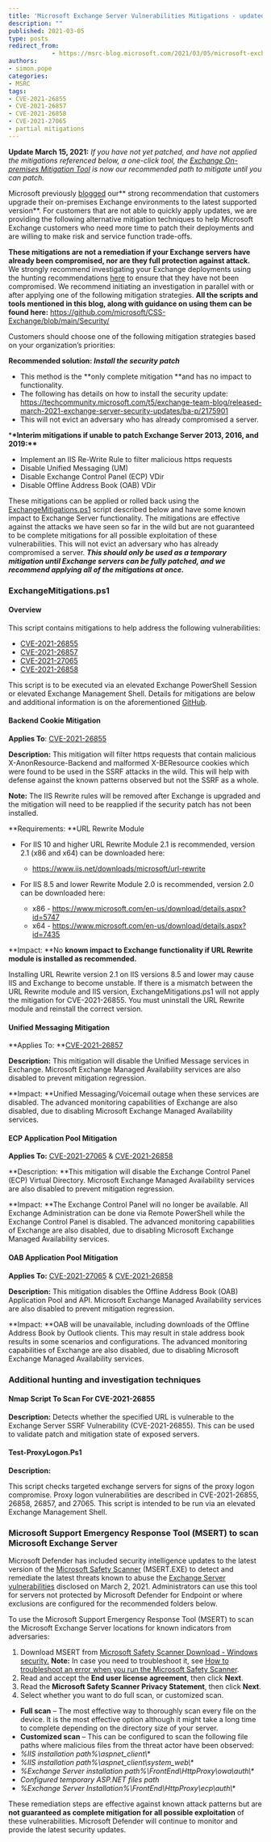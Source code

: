 ```yaml
---
title: 'Microsoft Exchange Server Vulnerabilities Mitigations - updated March 15, 2021'
description: ""
published: 2021-03-05
type: posts
redirect_from:
            - https://msrc-blog.microsoft.com/2021/03/05/microsoft-exchange-server-vulnerabilities-mitigations-march-2021/
authors:
- simon.pope
categories:
- MSRC
tags:
- CVE-2021-26855
- CVE-2021-26857
- CVE-2021-26858
- CVE-2021-27065
- partial mitigations
---
```

**Update March 15, 2021:** _If you have not yet patched, and have not applied the mitigations referenced below, a one-click tool, the [Exchange On-premises Mitigation Tool](https://msrc-blog.microsoft.com/2021/03/15/one-click-microsoft-exchange-on-premises-mitigation-tool-march-2021/) is now our recommended path to mitigate until you can patch._

Microsoft previously [blogged](https://www.microsoft.com/security/blog/2021/03/02/hafnium-targeting-exchange-servers/) our** strong recommendation that customers upgrade their on-premises Exchange environments to the latest supported version**. For customers that are not able to quickly apply updates, we are providing the following alternative mitigation techniques to help Microsoft Exchange customers who need more time to patch their deployments and are willing to make risk and service function trade-offs.

**These mitigations are not a remediation if your Exchange servers have already been compromised, nor are they full protection against attack.** We strongly recommend investigating your Exchange deployments using the hunting recommendations [here](https://www.microsoft.com/security/blog/2021/03/02/hafnium-targeting-exchange-servers/#scan-log) to ensure that they have not been compromised. We recommend initiating an investigation in parallel with or after applying one of the following mitigation strategies. **All the scripts and tools mentioned in this blog, along with guidance on using them can be found here:** <https://github.com/microsoft/CSS-Exchange/blob/main/Security/>

Customers should choose one of the following mitigation strategies based on your organization’s priorities:

**Recommended solution: _Install the security patch_**

- This method is the **only complete mitigation **and has no impact to functionality.
- The following has details on how to install the security update: <https://techcommunity.microsoft.com/t5/exchange-team-blog/released-march-2021-exchange-server-security-updates/ba-p/2175901>
- This will not evict an adversary who has already compromised a server.

\***\*Interim mitigations if unable to patch Exchange Server 2013, 2016, and 2019:\*\***

- Implement an IIS Re-Write Rule to filter malicious https requests
- Disable Unified Messaging (UM)
- Disable Exchange Control Panel (ECP) VDir
- Disable Offline Address Book (OAB) VDir

These mitigations can be applied or rolled back using the [ExchangeMitigations.ps1](https://github.com/microsoft/CSS-Exchange/blob/main/Security/) script described below and have some known impact to Exchange Server functionality. The mitigations are effective against the attacks we have seen so far in the wild but are not guaranteed to be complete mitigations for all possible exploitation of these vulnerabilities. This will not evict an adversary who has already compromised a server. **_This should only be used as a temporary mitigation until Exchange servers can be fully patched, and we recommend applying all of the mitigations at once._**

### ExchangeMitigations.ps1

#### Overview

This script contains mitigations to help address the following vulnerabilities:

- [CVE-2021-26855](https://msrc.microsoft.com/update-guide/vulnerability/CVE-2021-26855)
- [CVE-2021-26857](https://msrc.microsoft.com/update-guide/vulnerability/CVE-2021-26857)
- [CVE-2021-27065](https://msrc.microsoft.com/update-guide/vulnerability/CVE-2021-27065)
- [CVE-2021-26858](https://msrc.microsoft.com/update-guide/vulnerability/CVE-2021-26858)

This script is to be executed via an elevated Exchange PowerShell Session or elevated Exchange Management Shell. Details for mitigations are below and additional information is on the aforementioned [GitHub](https://github.com/microsoft/CSS-Exchange/blob/main/Security/).

#### Backend Cookie Mitigation

**Applies To**: [CVE-2021-26855](https://msrc.microsoft.com/update-guide/vulnerability/CVE-2021-26855)

**Description:** This mitigation will filter https requests that contain malicious X-AnonResource-Backend and malformed X-BEResource cookies which were found to be used in the SSRF attacks in the wild. This will help with defense against the known patterns observed but not the SSRF as a whole.

**Note:** The IIS Rewrite rules will be removed after Exchange is upgraded and the mitigation will need to be reapplied if the security patch has not been installed.

**Requirements: **URL Rewrite Module

- For IIS 10 and higher URL Rewrite Module 2.1 is recommended, version 2.1 (x86 and x64) can be downloaded here:

  - <https://www.iis.net/downloads/microsoft/url-rewrite>

- For IIS 8.5 and lower Rewrite Module 2.0 is recommended, version 2.0 can be downloaded here:

  - x86 - <https://www.microsoft.com/en-us/download/details.aspx?id=5747>
  - x64 - <https://www.microsoft.com/en-us/download/details.aspx?id=7435>

**Impact: **No **known **impact to Exchange functionality if URL Rewrite module is installed as recommended**.**

Installing URL Rewrite version 2.1 on IIS versions 8.5 and lower may cause IIS and Exchange to become unstable. If there is a mismatch between the URL Rewrite module and IIS version, ExchangeMitigations.ps1 will not apply the mitigation for CVE-2021-26855. You must uninstall the URL Rewrite module and reinstall the correct version.

#### Unified Messaging Mitigation

**Applies To: **[CVE-2021-26857](https://msrc.microsoft.com/update-guide/vulnerability/CVE-2021-26857)

**Description:** This mitigation will disable the Unified Message services in Exchange. Microsoft Exchange Managed Availability services are also disabled to prevent mitigation regression.

**Impact: **Unified Messaging/Voicemail outage when these services are disabled. The advanced monitoring capabilities of Exchange are also disabled, due to disabling Microsoft Exchange Managed Availability services.

#### ECP Application Pool Mitigation

**Applies To:** [CVE-2021-27065](https://msrc.microsoft.com/update-guide/vulnerability/CVE-2021-27065) & [CVE-2021-26858](https://msrc.microsoft.com/update-guide/vulnerability/CVE-2021-26858)

**Description: **This mitigation will disable the Exchange Control Panel (ECP) Virtual Directory. Microsoft Exchange Managed Availability services are also disabled to prevent mitigation regression.

**Impact: **The Exchange Control Panel will no longer be available. All Exchange Administration can be done via Remote PowerShell while the Exchange Control Panel is disabled. The advanced monitoring capabilities of Exchange are also disabled, due to disabling Microsoft Exchange Managed Availability services.

#### OAB Application Pool Mitigation

**Applies To:** [CVE-2021-27065](https://msrc.microsoft.com/update-guide/vulnerability/CVE-2021-27065) & [CVE-2021-26858](https://msrc.microsoft.com/update-guide/vulnerability/CVE-2021-26858)

**Description:** This mitigation disables the Offline Address Book (OAB) Application Pool and API. Microsoft Exchange Managed Availability services are also disabled to prevent mitigation regression.

**Impact: **OAB will be unavailable, including downloads of the Offline Address Book by Outlook clients. This may result in stale address book results in some scenarios and configurations. The advanced monitoring capabilities of Exchange are also disabled, due to disabling Microsoft Exchange Managed Availability services.

### Additional hunting and investigation techniques

#### Nmap Script To Scan For CVE-2021-26855

**Description:** Detects whether the specified URL is vulnerable to the Exchange Server SSRF Vulnerability (CVE-2021-26855). This can be used to validate patch and mitigation state of exposed servers.

#### Test-ProxyLogon.Ps1

**Description:**

This script checks targeted exchange servers for signs of the proxy logon compromise. Proxy logon vulnerabilities are described in CVE-2021-26855, 26858, 26857, and 27065. This script is intended to be run via an elevated Exchange Management Shell.

### Microsoft Support Emergency Response Tool (MSERT) to scan Microsoft Exchange Server

Microsoft Defender has included security intelligence updates to the latest version of the [Microsoft Safety Scanner](https://docs.microsoft.com/en-us/windows/security/threat-protection/intelligence/safety-scanner-download) (MSERT.EXE) to detect and remediate the latest threats known to abuse the [Exchange Server vulnerabilities](https://msrc-blog.microsoft.com/2021/03/05/microsoft-exchange-server-vulnerabilities-mitigations-march-2021/) disclosed on March 2, 2021. Administrators can use this tool for servers not protected by Microsoft Defender for Endpoint or where exclusions are configured for the recommended folders below.

To use the Microsoft Support Emergency Response Tool (MSERT) to scan the Microsoft Exchange Server locations for known indicators from adversaries:

1. Download MSERT from [Microsoft Safety Scanner Download - Windows security](https://docs.microsoft.com/en-us/windows/security/threat-protection/intelligence/safety-scanner-download)[.](https://nam06.safelinks.protection.outlook.com/?url=https%3A%2F%2Fdocs.microsoft.com%2Fen-us%2Fwindows%2Fsecurity%2Fthreat-protection%2Fintelligence%2Fsafety-scanner-download&data=04%7C01%7Crmcree%40microsoft.com%7Cb8e538e9f8774dd86fff08d8e0ea60a5%7C72f988bf86f141af91ab2d7cd011db47%7C1%7C0%7C637506644592225223%7CUnknown%7CTWFpbGZsb3d8eyJWIjoiMC4wLjAwMDAiLCJQIjoiV2luMzIiLCJBTiI6Ik1haWwiLCJXVCI6Mn0%3D%7C1000&sdata=jf9RnovFuZKS8jjlbChMOZvKOYDva%2BYQNA%2BZHLPqF0s%3D&reserved=0) **Note:** In case you need to troubleshoot it, see [How to troubleshoot an error when you run the Microsoft Safety Scanner](https://support.microsoft.com/en-us/topic/how-to-troubleshoot-an-error-when-you-run-the-microsoft-safety-scanner-6cd5faa1-f7b4-afd2-85c7-9bed02860f1c).
2. Read and accept the **End user license agreement**, then click **Next**.
3. Read the **Microsoft Safety Scanner Privacy Statement**, then click **Next**.
4. Select whether you want to do full scan, or customized scan.

- **Full scan** – The most effective way to thoroughly scan every file on the device. It is the most effective option although it might take a long time to complete depending on the directory size of your server.
- **Customized scan** – This can be configured to scan the following file paths where malicious files from the threat actor have been observed:
- _%IIS installation path%\\aspnet_client\\\*_
- _%IIS installation path%\\aspnet_client\\system_web\\\*_
- _%Exchange Server installation path%\\FrontEnd\\HttpProxy\\owa\\auth\\\*_
- _Configured temporary ASP.NET files path_
- _%Exchange Server Installation%\\FrontEnd\\HttpProxy\\ecp\\auth\\\*_

These remediation steps are effective against known attack patterns but are **not guaranteed as complete mitigation for all possible exploitation** of these vulnerabilities. Microsoft Defender will continue to monitor and provide the latest security updates.
